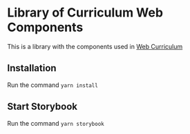 # Library of Curriculum Web Components

This is a library with the components used in [Web Curriculum](https://github.com/camcatacc/new-curriculum-web)

## Installation

Run the command `yarn install`

## Start Storybook

Run the command `yarn storybook`
